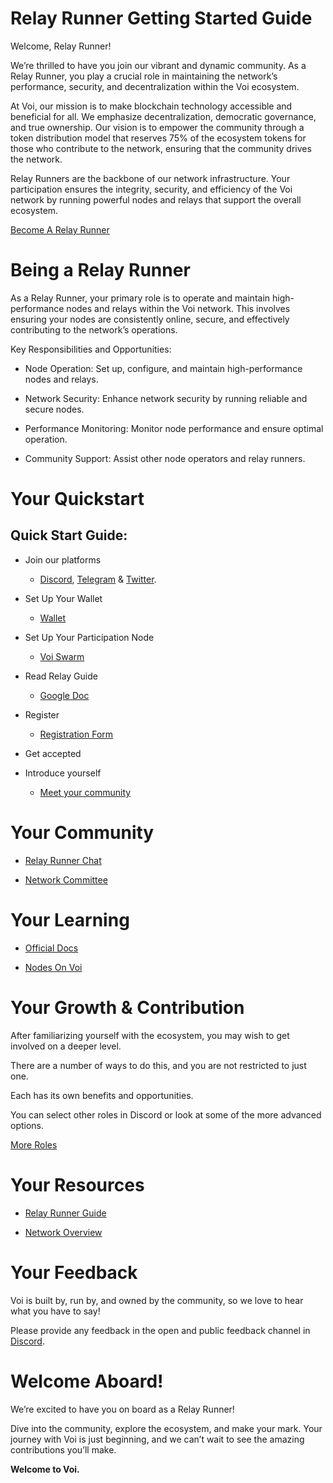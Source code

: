 # Relay Runner Getting Started Guide

Welcome, Relay Runner! 

We’re thrilled to have you join our vibrant and dynamic community. As a Relay Runner, you play a crucial role in maintaining the network’s performance, security, and decentralization within the Voi ecosystem.

At Voi, our mission is to make blockchain technology accessible and beneficial for all. We emphasize decentralization, democratic governance, and true ownership. Our vision is to empower the community through a token distribution model that reserves 75% of the ecosystem tokens for those who contribute to the network, ensuring that the community drives the network.

Relay Runners are the backbone of our network infrastructure. Your participation ensures the integrity, security, and efficiency of the Voi network by running powerful nodes and relays that support the overall ecosystem.

[Become A Relay Runner](https://forms.gle/jDaZo9Sd5BYjh21n7) 

# Being a Relay Runner

As a Relay Runner, your primary role is to operate and maintain high-performance nodes and relays within the Voi network. This involves ensuring your nodes are consistently online, secure, and effectively contributing to the network’s operations.

Key Responsibilities and Opportunities:

- Node Operation: Set up, configure, and maintain high-performance nodes and relays.

- Network Security: Enhance network security by running reliable and secure nodes.

- Performance Monitoring: Monitor node performance and ensure optimal operation.

- Community Support: Assist other node operators and relay runners.


# Your Quickstart

## Quick Start Guide:

- Join our platforms 
    - [Discord](https://discord.gg/vnFbrJrHeW), [Telegram](https://t.me/VoiOfficial) & [Twitter](https://x.com/Voi_Net).

- Set Up Your Wallet
    - [Wallet](https://kibis.is/)

- Set Up Your Participation Node
    - [Voi Swarm](https://voinetwork.github.io/voi-swarm/getting-started/introduction/) 

- Read Relay Guide
    - [Google Doc](https://docs.google.com/document/d/1yWSL3BT-pX22_P5eyyxKa4IeKy2GgUpm-bbF84yfito/edit?usp=sharing) 

- Register
    - [Registration Form](https://forms.gle/jDaZo9Sd5BYjh21n7) 

- Get accepted

- Introduce yourself
    - [Meet your community](https://discord.com/channels/1055863853633785857/1157681928607117393) 


# Your Community

- [Relay Runner Chat](https://discord.com/channels/1055863853633785857/1157681928607117393) 

- [Network Committee](../../governance/committees/network.md) 

# Your Learning

- [Official Docs](https://docs.voi.network/)

- [Nodes On Voi](../../node-runners/overview.md)

# Your Growth & Contribution

After familiarizing yourself with the ecosystem, you may wish to get involved on a deeper level. 

There are a number of ways to do this, and you are not restricted to just one. 

Each has its own benefits and opportunities. 

You can select other roles in Discord or look at some of the more advanced options.

[More Roles](../become-a-rebel.md)

# Your Resources

- [Relay Runner Guide](https://docs.google.com/document/d/1yWSL3BT-pX22_P5eyyxKa4IeKy2GgUpm-bbF84yfito/edit?usp=sharing) 

- [Network Overview](https://g.testnet.voi.nodly.io/d/b315a644-1dfa-47cc-ae1e-8cf4f80a72d1/voi-master-dashboard?orgId=1&refresh=10s) 

# Your Feedback

Voi is built by, run by, and owned by the community, so we love to hear what you have to say! 

Please provide any feedback in the open and public feedback channel in [Discord](https://discord.com/channels/1055863853633785857/1201927574289403974).


# Welcome Aboard!

We’re excited to have you on board as a Relay Runner! 

Dive into the community, explore the ecosystem, and make your mark. Your journey with Voi is just beginning, and we can’t wait to see the amazing contributions you’ll make.

**Welcome to Voi.**